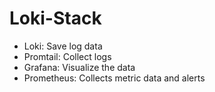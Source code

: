 # Loki-Stack
- Loki: Save log data
- Promtail: Collect logs
- Grafana: Visualize the data
- Prometheus: Collects metric data and alerts
